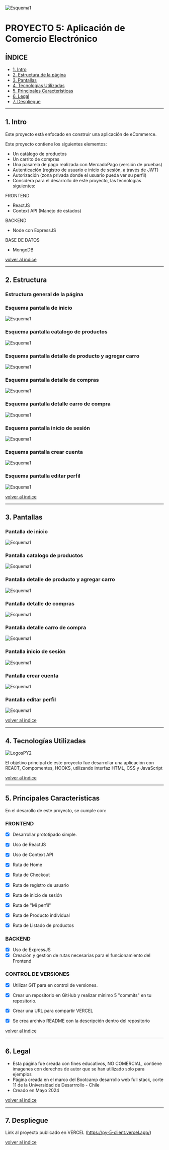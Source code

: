 ![Esquema1](https://github.com/jmurzuar/PY5-client/blob/master/public/banner.png)

# PROYECTO 5: Aplicación de Comercio Electrónico

## **ÍNDICE**

* [1. Intro](#1-intro)
* [2. Estructura de la página](#2-Estructura)
* [3. Pantallas](#3-Pantallas)
* [4. Tecnologías Utilizadas](#4-Tecnologías-Utilizadas)
* [5. Principales Características](#5-Principales-Características)
* [6. Legal](#6-Legal)
* [7. Despliegue](#7-Despliegue)
  
****

## 1. Intro

Este proyecto está enfocado en construir una aplicación de eCommerce.

Este proyecto contiene los siguientes elementos:

- Un catálogo de productos
- Un carrito de compras
- Una pasarela de pago realizada con MercadoPago (versión de pruebas)
- Autenticación (registro de usuario e inicio de sesión, a través de JWT)
- Autorización (zona privada donde el usuario pueda ver su perfil)
- Considera para el desarrollo de este proyecto, las tecnologías siguientes:

FRONTEND
- ReactJS
- Context API (Manejo de estados)

BACKEND
- Node con ExpressJS

BASE DE DATOS
- MongoDB


[volver al índice](#ÍNDICE)
****

## 2. Estructura

### Estructura general de la página

### Esquema pantalla de inicio
![Esquema1](https://github.com/jmurzuar/PY5-client/blob/master/public/01%20ly%20main.png)

### Esquema pantalla catalogo de productos
![Esquema1](https://github.com/jmurzuar/PY5-client/blob/master/public/02%20ly%20catalogo.png)

### Esquema pantalla detalle de producto y agregar carro
![Esquema1](https://github.com/jmurzuar/PY5-client/blob/master/public/03%20ly%20detalle_producto.png)

### Esquema pantalla detalle de compras
![Esquema1](https://github.com/jmurzuar/PY5-client/blob/master/public/04%20ly%20detalle_compras.png)

### Esquema pantalla detalle carro de compra
![Esquema1](https://github.com/jmurzuar/PY5-client/blob/master/public/05%20ly%20detalle_carro.png)

### Esquema pantalla inicio de sesión
![Esquema1](https://github.com/jmurzuar/PY5-client/blob/master/public/06%20ly%20iniciar_sesion.png)

### Esquema pantalla crear cuenta
![Esquema1](https://github.com/jmurzuar/PY5-client/blob/master/public/07%20ly%20crear_cuenta.png)

### Esquema pantalla editar perfil
![Esquema1](https://github.com/jmurzuar/PY5-client/blob/master/public/08%20ly%20editar_perfil.png)


[volver al índice](#ÍNDICE)
****

## 3. Pantallas

### Pantalla de inicio
![Esquema1](https://github.com/jmurzuar/PY4-Restaurante/blob/master/src/assets/esquema%20Inicio%20y%20nosotros.png)

### Pantalla catalogo de productos
![Esquema1](https://github.com/jmurzuar/PY4-Restaurante/blob/master/src/assets/esquema_menu.png)

### Pantalla detalle de producto y agregar carro
![Esquema1](https://github.com/jmurzuar/PY4-Restaurante/blob/master/src/assets/esquema_reservas.png)

### Pantalla detalle de compras
![Esquema1](https://github.com/jmurzuar/PY4-Restaurante/blob/master/src/assets/esquema_menu.png)

### Pantalla detalle carro de compra
![Esquema1](https://github.com/jmurzuar/PY4-Restaurante/blob/master/src/assets/esquema_reservas.png)

### Pantalla inicio de sesión
![Esquema1](https://github.com/jmurzuar/PY4-Restaurante/blob/master/src/assets/esquema_reservas.png)

### Pantalla crear cuenta
![Esquema1](https://github.com/jmurzuar/PY4-Restaurante/blob/master/src/assets/esquema_menu.png)

### Pantalla editar perfil
![Esquema1](https://github.com/jmurzuar/PY4-Restaurante/blob/master/src/assets/esquema_reservas.png)


[volver al índice](#ÍNDICE)
****

## 4. Tecnologías Utilizadas

![LogosPY2](https://github.com/jmurzuar/PY4-Restaurante/blob/master/src/assets/tecnologias.png)

El objetivo principal de este proyecto fue desarrollar una aplicación con REACT, Compomentes, HOOKS, utilizando interfaz HTML, CSS y JavaScript


[volver al índice](#ÍNDICE)
****

## 5. Principales Características

En el desarollo de este proyecto, se cumple con:

### FRONTEND
- [X] Desarrollar prototipado simple.
- [X]  Uso de ReactJS
- [X]  Uso de Context API
- [X]  Ruta de Home
- [X]  Ruta de Checkout
- [X]  Ruta de registro de usuario
- [X]  Ruta de inicio de sesión
- [X]  Ruta de "Mi perfil"
- [X]  Ruta de Producto individual
- [X]  Ruta de Listado de productos


### BACKEND
- [X] Uso de ExpressJS
- [X]  Creación y gestión de rutas necesarias para el funcionamiento del Frontend

### CONTROL DE VERSIONES
- [X] Utilizar GIT para en control de versiones.
- [X] Crear un repositorio en GitHub y realizar mínimo 5 "commits" en tu repositorio.
- [X] Crear una URL para compartir VERCEL
- [X] Se crea archivo README con la descripción dentro del repositorio


[volver al índice](#ÍNDICE)
****

## 6. Legal

- Esta página fue creada con fines educativos, NO COMERCIAL, contiene imagenes con derechos de autor que se han utilizado solo para ejemplos
- Página creada en el marco del Bootcamp desarrollo web full stack, corte 11 de la Universidad de Desarrrollo - Chile
- Creado en Mayo 2024
  
[volver al índice](#ÍNDICE)
****

## 7. Despliegue

Link al proyecto publicado en VERCEL (https://py-5-client.vercel.app/)

[volver al índice](#ÍNDICE)
